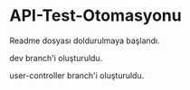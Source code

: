 # API-Test-Otomasyonu

Readme dosyası doldurulmaya başlandı.

dev branch'i oluşturuldu.

user-controller branch'i oluşturuldu.

